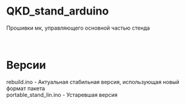 # QKD_stand_arduino
Прошивки мк, управляющего основной частью стенда <br /> <br /> <br /> 

# Версии<br /> 
rebuild.ino - Актуальная стабильная версия, использующая новый формат пакета <br /> 
portable_stand_lin.ino - Устаревшая версия <br /> 

